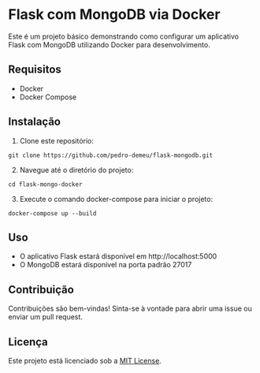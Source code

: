 # Flask com MongoDB via Docker

Este é um projeto básico demonstrando como configurar um aplicativo Flask com MongoDB utilizando Docker para desenvolvimento.

## Requisitos

- Docker
- Docker Compose

## Instalação

1. Clone este repositório:

`git clone https://github.com/pedro-demeu/flask-mongodb.git`

2. Navegue até o diretório do projeto:

`cd flask-mongo-docker`

3. Execute o comando docker-compose para iniciar o projeto:

`docker-compose up --build`

## Uso

- O aplicativo Flask estará disponível em http://localhost:5000
- O MongoDB estará disponível na porta padrão 27017

## Contribuição

Contribuições são bem-vindas! Sinta-se à vontade para abrir uma issue ou enviar um pull request.

## Licença

Este projeto está licenciado sob a [MIT License](LICENSE).
